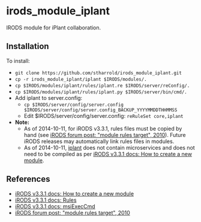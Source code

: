 # irods_module_iplant

IRODS module for iPlant collaboration.

## Installation

To install:
- ```git clone https://github.com/stharrold/irods_module_iplant.git```
- ```cp -r irods_module_iplant/iplant $IRODS/modules/.```
- ```cp $IRODS/modules/iplant/rules/iplant.re $IRODS/server/reConfig/.```
- ```cp $IRODS/modules/iplant/rules/iplant.py $IRODS/server/bin/cmd/.```
- Add iplant to server.config:
  - ```cp $IRODS/server/config/server.config $IRODS/server/config/server.config_BACKUP_YYYYMMDDTHHMMSS```
  - Edit $IRODS/server/config/server.config: ```reRuleSet core,iplant```
- **Note:**
  - As of 2014-10-11, for iRODS v3.3.1, rules files must be copied by hand (see [iRODS forum post: "module rules target", 2010](https://groups.google.com/forum/#!searchin/irod-chat/module$20rules/irod-chat/gaBSUd0QyiQ/ECKUNLPF5ooJ)). Future iRODS releases may automatically link rules files in modules.
  - As of 2014-10-11, [iplant](iplant) does not contain microservices and does not need to be compiled as per [iRODS v3.3.1 docs: How to create a new module](https://wiki.irods.org/index.php/How_to_create_a_new_module).

## References
- [iRODS v3.3.1 docs: How to create a new module](https://wiki.irods.org/index.php/How_to_create_a_new_module)
- [iRODS v3.3.1 docs: Rules](https://wiki.irods.org/index.php/Rules)
- [iRODS v3.3.1 docs: msiExecCmd](https://wiki.irods.org/doxygen/re_data_obj_opr_8c_a5e67b5b442a039b4ce7a81cfc708b1e3.html)
- [iRODS forum post: "module rules target", 2010](https://groups.google.com/forum/#!searchin/irod-chat/module$20rules/irod-chat/gaBSUd0QyiQ/ECKUNLPF5ooJ)
